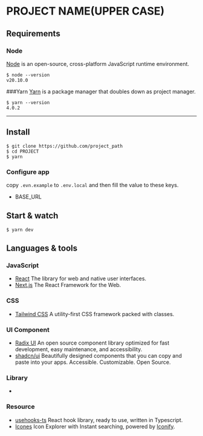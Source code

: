 # PROJECT NAME(UPPER CASE)

## Requirements

### Node

[Node](http://nodejs.org/) is an open-source, cross-platform JavaScript runtime environment.

    $ node --version
    v20.10.0

###Yarn
[Yarn](https://yarnpkg.com/) is a package manager that doubles down as project manager.

    $ yarn --version
    4.0.2

---

## Install

    $ git clone https://github.com/project_path
    $ cd PROJECT
    $ yarn

### Configure app

copy `.evn.example` to `.env.local` and then fill the value to these keys.

- BASE_URL

## Start & watch

    $ yarn dev

## Languages & tools

### JavaScript

- [React](https://react.dev/) The library for web and native user interfaces.
- [Next.js](https://nextjs.org/) The React Framework for the Web.

### CSS

- [Tailwind CSS](https://tailwindcss.com/) A utility-first CSS framework packed with classes.

### UI Component

- [Radix UI](https://www.radix-ui.com/) An open source component library optimized for fast development, easy maintenance, and accessibility.
- [shadcn/ui](https://ui.shadcn.com/) Beautifully designed components that you can copy and paste into your apps. Accessible. Customizable. Open Source.

### Library

-

### Resource

- [usehooks-ts](https://usehooks-ts.com/introduction) React hook library, ready to use, written in Typescript.
- [Icones](https://icones.js.org/) Icon Explorer with Instant searching, powered by [Iconify](https://github.com/iconify/iconify).
